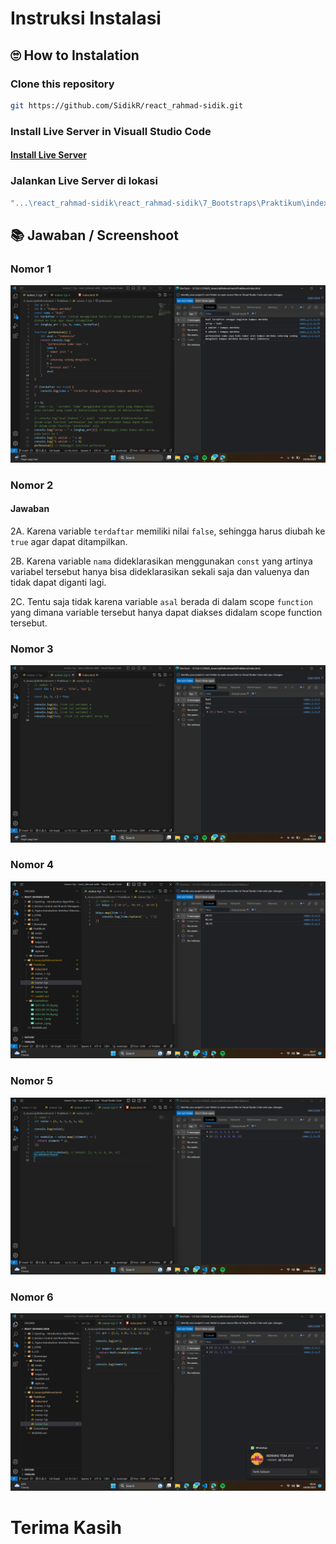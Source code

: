 # Instruksi Instalasi
## 🙄 How to Instalation
### Clone this repository

```bash
git https://github.com/SidikR/react_rahmad-sidik.git
```
### Install Live Server in Visuall Studio Code


#### [Install Live Server](https://github.com/SidikR/react_rahmad-sidik/blob/main/2_Opening%20-%20Introduction%20Algorithm%20-%20Computational%20Thinking%20-%20Orginization%20in%20Computer%20(OS)/Praktikum/Link.md "Install Live Server")

### Jalankan Live Server di lokasi

```bash
"...\react_rahmad-sidik\react_rahmad-sidik\7_Bootstraps\Praktikum\index.html"
```

## 📚 Jawaban / Screenshoot
### Nomor 1
![Index](https://github.com/SidikR/react_rahmad-sidik/blob/main/8_JavascriptRefreshment/Screenshoot/nomor_1.png)
### Nomor 2
#### Jawaban
2A. Karena variable ```terdaftar``` memiliki nilai ``false``, sehingga harus diubah ke ```true``` agar dapat 
ditampilkan.

2B. Karena variable ```nama``` dideklarasikan menggunakan ``const`` yang artinya variabel tersebut hanya bisa dideklarasikan sekali saja dan valuenya dan tidak dapat diganti lagi.

2C. Tentu saja tidak karena variable ``asal`` berada di dalam scope ``function`` yang dimana variable tersebut hanya dapat diakses didalam scope function tersebut.

### Nomor 3
![Index](https://github.com/SidikR/react_rahmad-sidik/blob/main/8_JavascriptRefreshment/Screenshoot/nomor_3.png)

### Nomor 4
![Index](https://github.com/SidikR/react_rahmad-sidik/blob/main/8_JavascriptRefreshment/Screenshoot/nomor_4.png)

### Nomor 5
![Index](https://github.com/SidikR/react_rahmad-sidik/blob/main/8_JavascriptRefreshment/Screenshoot/nomor_5.png)

### Nomor 6
![Index](https://github.com/SidikR/react_rahmad-sidik/blob/main/8_JavascriptRefreshment/Screenshoot/nomor_6.png)


# Terima Kasih

